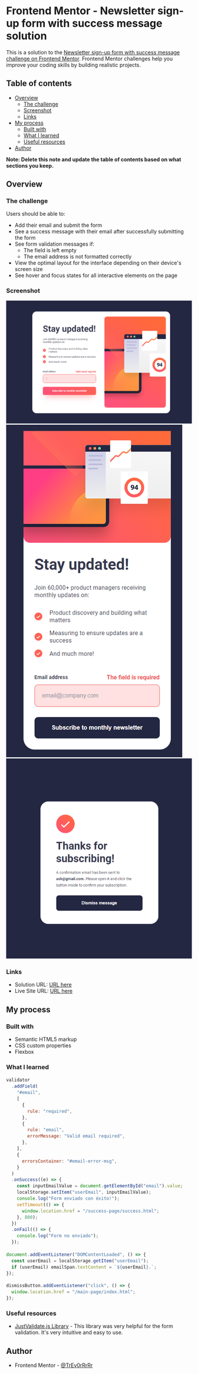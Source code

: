# Frontend Mentor - Newsletter sign-up form with success message solution

This is a solution to the [Newsletter sign-up form with success message challenge on Frontend Mentor](https://www.frontendmentor.io/challenges/newsletter-signup-form-with-success-message-3FC1AZbNrv). Frontend Mentor challenges help you improve your coding skills by building realistic projects.

## Table of contents

- [Overview](#overview)
  - [The challenge](#the-challenge)
  - [Screenshot](#screenshot)
  - [Links](#links)
- [My process](#my-process)
  - [Built with](#built-with)
  - [What I learned](#what-i-learned)
  - [Useful resources](#useful-resources)
- [Author](#author)

**Note: Delete this note and update the table of contents based on what sections you keep.**

## Overview

### The challenge

Users should be able to:

- Add their email and submit the form
- See a success message with their email after successfully submitting the form
- See form validation messages if:
  - The field is left empty
  - The email address is not formatted correctly
- View the optimal layout for the interface depending on their device's screen size
- See hover and focus states for all interactive elements on the page

### Screenshot

![](/desk-main.png)
![](/mobile-main.png)
![](/success.png)

### Links

- Solution URL: [URL here](https://github.com/TrEv0rRrRr/newsletter-sign-up-with-success-message-main)
- Live Site URL: [URL here](https://trev0rrrrr.github.io/newsletter-sign-up-with-success-message-main/)

## My process

### Built with

- Semantic HTML5 markup
- CSS custom properties
- Flexbox

### What I learned

```js
validator
  .addField(
    "#email",
    [
      {
        rule: "required",
      },
      {
        rule: "email",
        errorMessage: "Valid email required",
      },
    ],
    {
      errorsContainer: "#email-error-msg",
    }
  )
  .onSuccess((e) => {
    const inputEmailValue = document.getElementById("email").value;
    localStorage.setItem("userEmail", inputEmailValue);
    console.log("Form enviado con éxito!");
    setTimeout(() => {
      window.location.href = "/success-page/success.html";
    }, 800);
  })
  .onFail(() => {
    console.log("Form no enviado");
  });

document.addEventListener("DOMContentLoaded", () => {
  const userEmail = localStorage.getItem("userEmail");
  if (userEmail) emailSpan.textContent = `${userEmail}.`;
});

dismissButton.addEventListener("click", () => {
  window.location.href = "/main-page/index.html";
});
```

### Useful resources

- [JustValidate.js Library](https://just-validate.dev/docs/intro) - This library was very helpful for the form validation. It's very intuitive and easy to use.

## Author

- Frontend Mentor - [@TrEv0rRrRr](https://www.frontendmentor.io/profile/TrEv0rRrRr)
